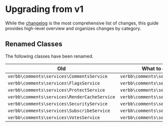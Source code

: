 # Upgrading from v1
While the [changelog](https://github.com/verbb/comments/blob/craft-4/CHANGELOG.md) is the most comprehensive list of changes, this guide provides high-level overview and organizes changes by category.

## Renamed Classes
The following classes have been renamed.

Old | What to do instead
--- | ---
| `verbb\comments\services\CommentsService` | `verbb\comments\services\Comments`
| `verbb\comments\services\FlagsService` | `verbb\comments\services\Flags`
| `verbb\comments\services\ProtectService` | `verbb\comments\services\Protect`
| `verbb\comments\services\RenderCacheService` | `verbb\comments\services\RenderCache`
| `verbb\comments\services\SecurityService` | `verbb\comments\services\Security`
| `verbb\comments\services\SubscribeService` | `verbb\comments\services\Subscribe`
| `verbb\comments\services\VotesService` | `verbb\comments\services\Votes`
